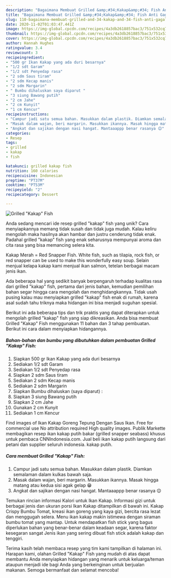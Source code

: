 ```yaml
---
description: "Bagaimana Membuat Grilled &amp;#34;Kakap&amp;#34; Fish Anti Gagal"
title: "Bagaimana Membuat Grilled &amp;#34;Kakap&amp;#34; Fish Anti Gagal"
slug: 110-bagaimana-membuat-grilled-and-34-kakap-and-34-fish-anti-gagal
date: 2020-11-02T01:03:47.441Z
image: https://img-global.cpcdn.com/recipes/4a3db2618857bac3/751x532cq70/grilled-kakap-fish-foto-resep-utama.jpg
thumbnail: https://img-global.cpcdn.com/recipes/4a3db2618857bac3/751x532cq70/grilled-kakap-fish-foto-resep-utama.jpg
cover: https://img-global.cpcdn.com/recipes/4a3db2618857bac3/751x532cq70/grilled-kakap-fish-foto-resep-utama.jpg
author: Hannah Hughes
ratingvalue: 3.4
reviewcount: 3
recipeingredient:
- "500 gr Ikan Kakap yang ada duri besarnya"
- "1/2 sdt Garam"
- "1/2 sdt Penyedap rasa"
- "2 sdm Saus tiram"
- "2 sdm Kecap manis"
- "2 sdm Margarin"
- " Bumbu dihaluskan saya diparut "
- "3 siung Bawang putih"
- "2 cm Jahe"
- "2 cm Kunyit"
- "1 cm Kencur"
recipeinstructions:
- "Campur jadi satu semua bahan. Masukkan dalam plastik. Diamkan semalaman dalam kulkas bawah saja."
- "Masak dalam wajan, beri margarin. Masukkan ikannya. Masak hingga matang atau kedua sisi agak gelap 😁"
- "Angkat dan sajikan dengan nasi hangat. Mantaaappp benar rasanya 😌"
categories:
- Resep
tags:
- grilled
- kakap
- fish

katakunci: grilled kakap fish 
nutrition: 160 calories
recipecuisine: Indonesian
preptime: "PT37M"
cooktime: "PT53M"
recipeyield: "2"
recipecategory: Dessert

---
```



![Grilled &#34;Kakap&#34; Fish](https://img-global.cpcdn.com/recipes/4a3db2618857bac3/751x532cq70/grilled-kakap-fish-foto-resep-utama.jpg)

Anda sedang mencari ide resep grilled &#34;kakap&#34; fish yang unik? Cara menyiapkannya memang tidak susah dan tidak juga mudah. Kalau keliru mengolah maka hasilnya akan hambar dan justru cenderung tidak enak. Padahal grilled &#34;kakap&#34; fish yang enak seharusnya mempunyai aroma dan cita rasa yang bisa memancing selera kita.

Kakap Merah = Red Snapper Fish. White fish, such as tilapia, rock fish, or red snapper can be used to make this wonderfully easy soup. Selain menjual kelapa kakap kami menjual ikan salmon, tetelan berbagai macam jenis ikan.

Ada beberapa hal yang sedikit banyak berpengaruh terhadap kualitas rasa dari grilled &#34;kakap&#34; fish, pertama dari jenis bahan, kemudian pemilihan bahan segar hingga cara mengolah dan menghidangkannya. Tidak usah pusing kalau mau menyiapkan grilled &#34;kakap&#34; fish enak di rumah, karena asal sudah tahu triknya maka hidangan ini bisa menjadi suguhan spesial.


Berikut ini ada beberapa tips dan trik praktis yang dapat diterapkan untuk mengolah grilled &#34;kakap&#34; fish yang siap dikreasikan. Anda bisa membuat Grilled &#34;Kakap&#34; Fish menggunakan 11 bahan dan 3 tahap pembuatan. Berikut ini cara dalam menyiapkan hidangannya.

<!--inarticleads1-->

##### Bahan-bahan dan bumbu yang dibutuhkan dalam pembuatan Grilled &#34;Kakap&#34; Fish:

1. Siapkan 500 gr Ikan Kakap yang ada duri besarnya
1. Sediakan 1/2 sdt Garam
1. Sediakan 1/2 sdt Penyedap rasa
1. Siapkan 2 sdm Saus tiram
1. Sediakan 2 sdm Kecap manis
1. Sediakan 2 sdm Margarin
1. Siapkan  Bumbu dihaluskan (saya diparut) :
1. Siapkan 3 siung Bawang putih
1. Siapkan 2 cm Jahe
1. Gunakan 2 cm Kunyit
1. Sediakan 1 cm Kencur


Find images of Ikan Kakap Goreng Tepung Dengan Saus Ikan. Free for commercial use No attribution required High quality images. Publik Markette membagikan resep ikan kakap putih bakar (grilled snapper seabass) khusus untuk pembaca CNNIndonesia.com. Jual beli ikan kakap putih langsung dari petani dan supplier seluruh indonesia. kakap putih. 

<!--inarticleads2-->

##### Cara membuat Grilled &#34;Kakap&#34; Fish:

1. Campur jadi satu semua bahan. Masukkan dalam plastik. Diamkan semalaman dalam kulkas bawah saja.
1. Masak dalam wajan, beri margarin. Masukkan ikannya. Masak hingga matang atau kedua sisi agak gelap 😁
1. Angkat dan sajikan dengan nasi hangat. Mantaaappp benar rasanya 😌


Temukan rincian informasi Kalori untuk Ikan Kakap. Informasi gizi untuk berbagai jenis dan ukuran porsi Ikan Kakap ditampilkan di bawah ini. Kakap Crispy Bumbu Tomat, kreasi ikan goreng yang kaya gizi, bercita rasa lezat dan menggugah selera. Menu ikan kakap makin istimewa dengan siraman bumbu tomat yang mantap. Untuk mendapatkan fish stick yang bagus diperlukan bahan yang benar-benar dalam keadaan segar, karena faktor kesegaran sangat Jenis ikan yang sering dibuat fish stick adalah kakap dan tenggiri. 

Terima kasih telah membaca resep yang tim kami tampilkan di halaman ini. Harapan kami, olahan Grilled &#34;Kakap&#34; Fish yang mudah di atas dapat membantu Anda menyiapkan hidangan yang menarik untuk keluarga/teman ataupun menjadi ide bagi Anda yang berkeinginan untuk berjualan makanan. Semoga bermanfaat dan selamat mencoba!
